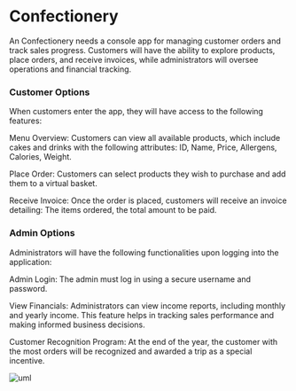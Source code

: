 
# Confectionery

An Confectionery needs a console app for managing customer orders and track sales progress. Customers will have the ability to explore products, place orders, and receive invoices, while administrators will oversee operations and financial tracking.

### Customer Options
When customers enter the app, they will have access to the following features:

Menu Overview: Customers can view all available products, which include cakes and drinks with the following attributes: ID, Name, Price, Allergens, Calories, Weight.

Place Order: Customers can select products they wish to purchase and add them to a virtual basket.

Receive Invoice: Once the order is placed, customers will receive an invoice detailing: The items ordered, the total amount to be paid.

 ### Admin Options
Administrators will have the following functionalities upon logging into the application:

Admin Login: The admin must log in using a secure username and password.

View Financials: Administrators can view income reports, including monthly and yearly income.
This feature helps in tracking sales performance and making informed business decisions.

Customer Recognition Program:
At the end of the year, the customer with the most orders will be recognized and awarded a trip as a special incentive.


![uml](https://github.com/user-attachments/assets/7429b8fb-740e-4779-926a-a3b1c317d5bf)


